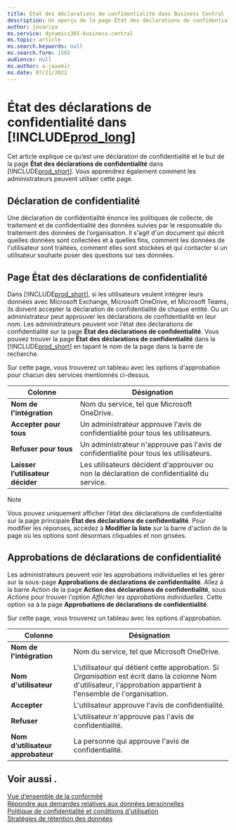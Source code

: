 ```yaml
---
title: État des déclarations de confidentialité dans Business Central
description: Un aperçu de la page État des déclarations de confidentialité dans Business Central
author: javariya
ms.service: dynamics365-business-central
ms.topic: article
ms.search.keywords: null
ms.search.form: 1565
audience: null
ms.author: a-jaaamir
ms.date: 07/21/2022
---
```


# <a name="privacy-notices-status-in-"></a><a name="privacy-notices-status-in-"></a>État des déclarations de confidentialité dans [!INCLUDE[prod_long](includes/prod_long.md)]

Cet article explique ce qu’est une déclaration de confidentialité et le but de la page **État des déclarations de confidentialité** dans [!INCLUDE[prod_short](includes/prod_short.md)]. Vous apprendrez également comment les administrateurs peuvent utiliser cette page.

## <a name="privacy-notice"></a><a name="privacy-notice"></a>Déclaration de confidentialité

Une déclaration de confidentialité énonce les politiques de collecte, de traitement et de confidentialité des données suivies par le responsable du traitement des données de l’organisation. Il s'agit d'un document qui décrit quelles données sont collectées et à quelles fins, comment les données de l'utilisateur sont traitées, comment elles sont stockées et qui contacter si un utilisateur souhaite poser des questions sur ses données. 

## <a name="privacy-notices-status-page"></a><a name="privacy-notices-status-page"></a>Page État des déclarations de confidentialité

Dans [!INCLUDE[prod_short](includes/prod_short.md)], si les utilisateurs veulent intégrer leurs données avec Microsoft Exchange, Microsoft OneDrive, et Microsoft Teams, ils doivent accepter la déclaration de confidentialité de chaque entité. Ou un administrateur peut approuver les déclarations de confidentialité en leur nom. Les administrateurs peuvent voir l’état des déclarations de confidentialité sur la page **État des déclarations de confidentialité**. Vous pouvez trouver la page **État des déclarations de confidentialité** dans la [!INCLUDE[prod_short](includes/prod_short.md)] en tapant le nom de la page dans la barre de recherche.  

Sur cette page, vous trouverez un tableau avec les options d'approbation pour chacun des services mentionnés ci-dessus. 

| Colonne | Désignation |
| ----------- | ----------- | 
| **Nom de l'intégration** | Nom du service, tel que Microsoft OneDrive. |
| **Accepter pour tous** | Un administrateur approuve l'avis de confidentialité pour tous les utilisateurs. |
| **Refuser pour tous** | Un administrateur n'approuve pas l'avis de confidentialité pour tous les utilisateurs. |
| **Laisser l’utilisateur décider** | Les utilisateurs décident d'approuver ou non la déclaration de confidentialité du service. |

> [!NOTE]
> Vous pouvez uniquement afficher l’état des déclarations de confidentialité sur la page principale **État des déclarations de confidentialité**. Pour modifier les réponses, accédez à **Modifier la liste** sur la barre d'action de la page où les options sont désormais cliquables et non grisées.

## <a name="privacy-notice-approvals"></a><a name="privacy-notice-approvals"></a>Approbations de déclarations de confidentialité

Les administrateurs peuvent voir les approbations individuelles et les gérer sur la sous-page **Approbations de déclarations de confidentialité**. Allez à la barre *Action* de la page **Action des déclarations de confidentialité**, sous *Actions* pour trouver l'option *Afficher les approbations individuelles*. Cette option va à la page **Approbations de déclarations de confidentialité**.<br>

Sur cette page, vous trouverez un tableau avec les options d'approbation. 

| Colonne | Désignation |
| ----------- | ----------- | 
| **Nom de l'intégration** | Nom du service, tel que Microsoft OneDrive. |
| **Nom d'utilisateur** | L'utilisateur qui détient cette approbation. Si *Organisation* est écrit dans la colonne Nom d'utilisateur, l'approbation appartient à l'ensemble de l'organisation. 
| **Accepter** | L'utilisateur approuve l'avis de confidentialité. |
| **Refuser** | L'utilisateur n'approuve pas l'avis de confidentialité. |
| **Nom d’utilisateur approbateur** | La personne qui approuve l'avis de confidentialité. |

## <a name="see-also"></a><a name="see-also"></a>Voir aussi .

[Vue d’ensemble de la conformité  ](/dynamics365/business-central/compliance/compliance-overview)  
[Répondre aux demandes relatives aux données personnelles  ](/dynamics365/business-central/admin-responding-to-requests-about-personal-data)  
[Politique de confidentialité et conditions d'utilisation ](/dynamics365/business-central/dev-itpro/developer/readiness/readiness-checklist-i-privacypolicy-termsofuse)  
[Stratégies de rétention des données](/dynamics365-release-plan/2020wave2/smb/dynamics365-business-central/define-retention-policies) 
